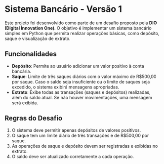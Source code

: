 # Sistema Bancário - Versão 1

Este projeto foi desenvolvido como parte de um desafio proposto pela **DIO (Digital Innovation One)**. O objetivo é implementar um sistema bancário simples em Python que permita realizar operações básicas, como depósito, saque e visualização de extrato.

## Funcionalidades
- **Depósito**: Permite ao usuário adicionar um valor positivo à conta bancária.
- **Saque**: Limite de três saques diários com o valor máximo de R$500,00 por saque. Caso o saldo seja insuficiente ou o limite de saques seja excedido, o sistema exibirá mensagens apropriadas.
- **Extrato**: Exibe todas as transações (saques e depósitos) realizadas, além do saldo atual. Se não houver movimentações, uma mensagem será exibida.

## Regras do Desafio
1. O sistema deve permitir apenas depósitos de valores positivos.
2. O saque tem um limite diário de três transações e de R$500,00 por saque.
3. As operações de saque e depósito devem ser registradas e exibidas no extrato.
4. O saldo deve ser atualizado corretamente a cada operação.
